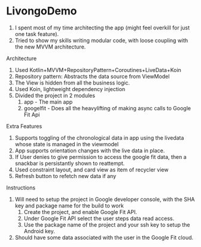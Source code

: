 # LivongoDemo
1. I spent most of my time architecting the app (might feel overkill for just one task feature).
2. Tried to show my skills writing modular code, with loose coupling with the new MVVM architecture.

Architecture
1. Used Kotlin+MVVM+RepositoryPattern+Coroutines+LiveData+Koin
2. Repository pattern: Abstracts the data source from ViewModel
3. The View is hidden from all the business logic.
4. Used Koin, lightweight dependency injection
5. Divided the project in 2 modules
    1. app - The main app
    2. googelfit - Does all the heavylifting of making async calls to Google Fit Api

Extra Features
1. Supports toggling of the chronological data in app using the livedata whose state is managed in the viewmodel
2. App supports orientation changes with the live data in place.
3. If User denies to give permission to access the google fit data, then a snackbar is persistantly shown to reattempt.
4. Used constraint layout, and card view as item of recycler view
5. Refresh button to refetch new data if any

Instructions
1. Will need to setup the project in Google developer console, with the SHA key and package name for the build to work
    1. Create the project, and enable Google Fit API.
    2. Under Google Fit API select the user steps data read access.
    3. Use the package name of the project and your ssh key to setup the Android key.
2. Should have some data associated with the user in the Google Fit cloud.
